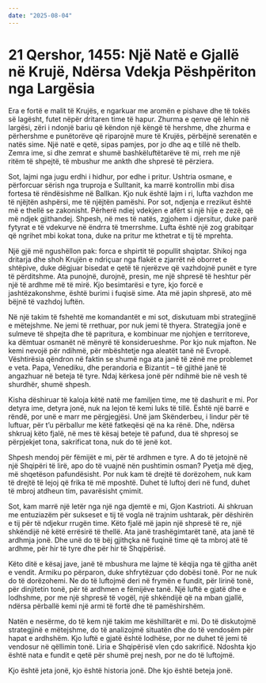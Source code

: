 ```yaml
---
date: "2025-08-04"
---
```


# 21 Qershor, 1455: Një Natë e Gjallë në Krujë, Ndërsa Vdekja Pëshpëriton nga Largësia

Era e fortë e malit të Krujës, e ngarkuar me aromën e pishave dhe të tokës së lagësht, futet nëpër dritaren time të hapur.  Zhurma e qenve që lehin në largësi, zëri i ndonjë bariu që këndon një këngë të hershme,  dhe zhurma e përhershme e punëtorëve që riparojnë mure të Krujës, përbëjnë serenatën e natës sime.  Një natë e qetë, sipas pamjes, por jo dhe aq e tillë në thelb.  Zemra ime, si dhe zemrat e shumë bashkëluftëtarëve të mi, rreh me një ritëm të shpejtë, të mbushur me ankth dhe shpresë të përziera.

Sot, lajmi nga jugu erdhi i hidhur, por edhe i pritur.  Ushtria osmane, e përforcuar sërish nga truproja e Sulltanit, ka marrë kontrollin mbi disa fortesa të rëndësishme në Ballkan.  Kjo nuk është lajm i ri, lufta vazhdon me të njëjtën ashpërsi, me të njëjtën pamëshi.  Por sot, ndjenja e rrezikut është më e thellë se zakonisht.  Përherë ndiej vdekjen e afërt si një hije e zezë, që më ndjek gjithandej.  Shpesh, në mes të natës, zgjohem i djersitur, duke parë fytyrat e të vdekurve në ëndrra të tmerrshme. Lufta është një zog grabitqar që ngrihet mbi kokat tona, duke na pritur me kthetrat e tij të mprehta.

Një gjë më ngushëllon pak: forca e shpirtit të popullit shqiptar.  Shikoj nga dritarja dhe shoh Krujën e ndriçuar nga flakët e zjarrët në oborret e shtëpive, duke dëgjuar bisedat e qetë të njerëzve që vazhdojnë punët e tyre të përditshme. Ata punojnë, durojnë, presin, me një shpresë të heshtur për një të ardhme më të mirë.  Kjo besimtarësi e tyre, kjo forcë e jashtëzakonshme, është burimi i fuqisë sime.  Ata më japin shpresë, ato më bëjnë të vazhdoj luftën.

Në një takim të fshehtë me komandantët e mi sot, diskutuam mbi strategjinë e mëtejshme.  Ne jemi të rrethuar, por nuk jemi të thyera.  Strategjia jonë e sulmeve të shpejta dhe të papritura, e kombinuar me njohjen e territoreve, ka dëmtuar osmanët në mënyrë të konsiderueshme.  Por kjo nuk mjafton.  Ne kemi nevojë për ndihmë, për mbështetje nga aleatët tanë në Evropë.  Vështirësia qëndron në faktin se shumë nga ata janë të zënë me problemet e veta.  Papa, Venediku, dhe perandoria e Bizantit – të gjithë janë të angazhuar në beteja të tyre.  Ndaj kërkesa jonë për ndihmë bie në vesh të shurdhër, shumë shpesh.


Kisha dëshiruar të kaloja këtë natë me familjen time, me të dashurit e mi.  Por detyra ime, detyra jonë, nuk na lejon të kemi luks të tillë.  Është një barrë e rëndë, por unë e marr me përgjegjësi.  Unë jam Skënderbeu, i lindur për të luftuar, për t’u përballur me këtë fatkeqësi që na ka rënë.  Dhe, ndërsa shkruaj këto fjalë, në mes të kësaj beteje të pafund, dua të shpresoj se përpjekjet tona, sakrificat tona, nuk do të jenë kot.

Shpesh mendoj për fëmijët e mi, për të ardhmen e tyre.  A do të jetojnë në një Shqipëri të lirë, apo do të vuajnë nën pushtimin osman?  Pyetja më djeg, më shqetëson pafundësisht.  Por nuk kam të drejtë të dorëzohem,  nuk kam të drejtë të lejoj që frika të më mposhtë.  Duhet të luftoj deri në fund, duhet të mbroj atdheun tim, pavarësisht çmimit.

Sot, kam marrë një letër nga një nga djemtë e mi, Gjon Kastrioti. Ai shkruan me entuziazëm për sukseset e tij të vogla në trajnim ushtarak, për dëshirën e tij për të ndjekur rrugën time.  Këto fjalë më japin një shpresë të re, një shkëndijë në këtë errësirë të thellë.  Ata janë trashëgimtarët tanë, ata janë të ardhmja jonë.  Dhe unë do të bëj gjithçka në fuqinë time që ta mbroj atë të ardhme, për hir të tyre dhe për hir të Shqipërisë.

Këto ditë e kësaj jave, janë të mbushura me lajme të këqija nga të gjitha anët e vendit.  Armiku po përparon, duke shfrytëzuar çdo dobësi tonë.  Por ne nuk do të dorëzohemi.  Ne do të luftojmë deri në frymën e fundit, për lirinë tonë, për dinjitetin tonë, për të ardhmen e fëmijëve tanë.  Një luftë e gjatë dhe e lodhshme, por me një shpresë të vogël, një shkëndijë që na mban gjallë, ndërsa përballë kemi një armi të fortë dhe të pamëshirshëm.

Natën e nesërme, do të kem një takim me këshilltarët e mi. Do të diskutojmë strategjinë e mëtejshme, do të analizojmë situatën dhe do të vendosëm për hapat e ardhshëm. Kjo luftë e gjatë është lodhëse, por ne duhet të jemi të vendosur në qëllimin tonë. Liria e Shqipërisë vlen çdo sakrificë. Ndoshta kjo është nata e fundit e qetë për shumë prej nesh, por ne do të luftojmë.

Kjo është jeta jonë, kjo është historia jonë.  Dhe kjo është beteja jonë.
